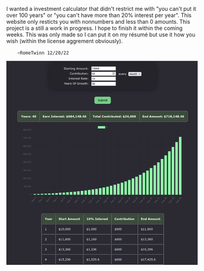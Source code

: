 I wanted a investment calculator that didn't restrict me with "you can't put it over 100 years" or "you can't have more than 20% interest per year". This website only resticts you with nonnumbers and less than 0 amounts. This project is a still a work in progress. I hope to finish it within the coming weeks. This was only made so I can put it on my résumé but use it how you wish (within the license aggrement obviously).


        ~RomeTwinn 12/20/22

![Alt text](screenshot3.png "a screenshot of the investment calculator")
